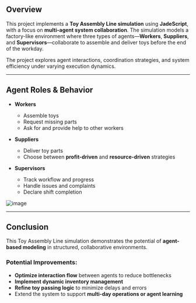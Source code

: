 ## Overview

This project implements a **Toy Assembly Line simulation** using **JadeScript**, with a focus on **multi-agent system collaboration**. The simulation models a factory-like environment where three types of agents—**Workers**, **Suppliers**, and **Supervisors**—collaborate to assemble and deliver toys before the end of the workday.

The project explores agent interactions, coordination strategies, and system efficiency under varying execution dynamics.

---

## Agent Roles & Behavior

- **Workers**  
  - Assemble toys  
  - Request missing parts  
  - Ask for and provide help to other workers  

- **Suppliers**  
  - Deliver toy parts  
  - Choose between **profit-driven** and **resource-driven** strategies  

- **Supervisors**  
  - Track workflow and progress  
  - Handle issues and complaints  
  - Declare shift completion  

![image](https://github.com/user-attachments/assets/c01a2d03-a168-459a-9fd0-6d961e9b7ad5)


---

## Conclusion

This Toy Assembly Line simulation demonstrates the potential of **agent-based modeling** in structured, collaborative environments.

### Potential Improvements:
- **Optimize interaction flow** between agents to reduce bottlenecks
- **Implement dynamic inventory management**
- **Refine toy passing logic** to minimize delays and errors
- Extend the system to support **multi-day operations or agent learning**
